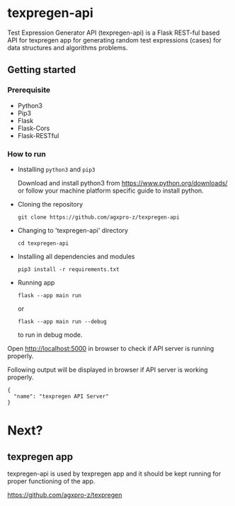 # texpregen-api
Test Expression Generator API (texpregen-api) is a Flask REST-ful based API for texpregen app for generating random test expressions (cases) for data structures and algorithms problems.

## Getting started
### Prerequisite
- Python3
- Pip3
- Flask
- Flask-Cors
- Flask-RESTful

### How to run
- Installing ```python3``` and ``` pip3 ```

    Download and install python3 from https://www.python.org/downloads/ or follow your machine platform specific guide to install python.

- Cloning the repository
    ```
    git clone https://github.com/agxpro-z/texpregen-api
    ```

- Changing to 'texpregen-api' directory
    ```
    cd texpregen-api
    ```

- Installing all dependencies and modules
    ```
    pip3 install -r requirements.txt
    ```

- Running app
    ```
    flask --app main run
    ```

    or

    ```
    flask --app main run --debug
    ```

    to run in debug mode.

Open [http://localhost:5000](http://localhost:5000) in browser to check if API server is running properly.

Following output will be displayed in browser if API server is working properly.
```
{
  "name": "texpregen API Server"
}
```

# Next?
## texpregen app
texpregen-api is used by texpregen app and it should be kept running for proper functioning of the app.

https://github.com/agxpro-z/texpregen
